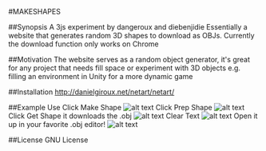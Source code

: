 #MAKESHAPES

##Synopsis
A 3js experiment by dangeroux and diebenjidie
Essentially a website that generates random 3D shapes to download as OBJs.
Currently the download function only works on Chrome

##Motivation
The website serves as a random object generator, it's great for any project that needs fill space or experiment with 3D objects
e.g. filling an environment in Unity for a more dynamic game

##Installation
http://danielgiroux.net/netart/netart/

##Example Use
Click Make Shape
![alt text](images/1.png "Click Make Shape")
Click Prep Shape
![alt text](images/2.png "Click Prep Shape")
Click Get Shape it downloads the .obj
![alt text](images/3.png "Click Get Shape")
Clear Text
![alt text](images/4.png "Clear Text")
Open it up in your favorite .obj editor!
![alt text](images/5.png "Photoshop")



##License
GNU License
